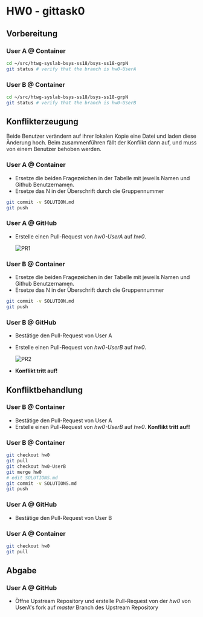 # HW0 - gittask0

## Vorbereitung

### User A @ Container
```bash
cd ~/src/htwg-syslab-bsys-ss18/bsys-ss18-grpN
git status # verify that the branch is hw0-UserA
```

### User B @ Container
```bash
cd ~/src/htwg-syslab-bsys-ss18/bsys-ss18-grpN
git status # verify that the branch is hw0-UserB
```

## Konflikterzeugung
Beide Benutzer verändern auf ihrer lokalen Kopie eine Datei und laden diese Änderung hoch.
Beim zusammenführen fällt der Konflikt dann auf, und muss von einem Benutzer behoben werden.

### User A @ Container
* Ersetze die beiden Fragezeichen in der Tabelle mit jeweils Namen und Github Benutzernamen.
* Ersetze das N in der Überschrift durch die Gruppennummer

```bash
git commit -v SOLUTION.md
git push
```

### User A @ GitHub
* Erstelle einen Pull-Request von _hw0-UserA_ auf _hw0_.

    ![PR1](../.gfx/github-pr1.png)

### User B @ Container
* Ersetze die beiden Fragezeichen in der Tabelle mit jeweils Namen und Github Benutzernamen.
* Ersetze das N in der Überschrift durch die Gruppennummer

```bash
git commit -v SOLUTION.md
git push
```

### User B @ GitHub
* Bestätige den Pull-Request von User A
* Erstelle einen Pull-Request von _hw0-UserB_ auf _hw0_.

    ![PR2](../.gfx/github-pr2.png)
* **Konflikt tritt auf!**

## Konfliktbehandlung

### User B @ Container
* Bestätige den Pull-Request von User A
* Erstelle einen Pull-Request von _hw0-UserB_ auf _hw0_.
  **Konflikt tritt auf!**

### User B @ Container
```bash
git checkout hw0
git pull
git checkout hw0-UserB
git merge hw0
# edit SOLUTIONS.md
git commit -v SOLUTIONS.md
git push
```

### User A @ GitHub
* Bestätige den Pull-Request von User B

### User A @ Container
```bash
git checkout hw0
git pull
```

## Abgabe

### User A @ GitHub
* Öffne Upstream Repository und erstelle Pull-Request von der _hw0_ von UserA's fork auf _master_ Branch des Upstream Repository
